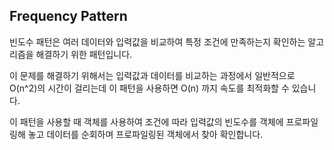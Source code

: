 ## Frequency Pattern

빈도수 패턴은 여러 데이터와 입력값을 비교하여 특정 조건에 만족하는지 확인하는 알고리즘을 해결하기 위한 패턴입니다.

이 문제를 해결하기 위해서는 입력값과 데이터를 비교하는 과정에서 일반적으로 O(n^2)의 시간이 걸리는데 이 패턴을 사용하면 O(n) 까지 속도를 최적화할 수 있습니다.

이 패턴을 사용할 때 객체를 사용하여 조건에 따라 입력값의 빈도수를 객체에 프로파일링해 놓고 데이터를 순회하며 프로파일링된 객체에서 찾아 확인합니다.
